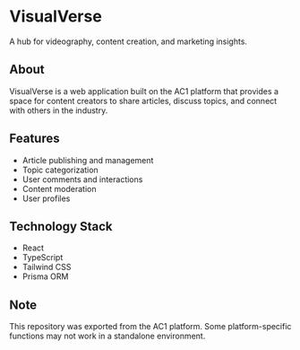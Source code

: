# VisualVerse

A hub for videography, content creation, and marketing insights.

## About

VisualVerse is a web application built on the AC1 platform that provides a space for content creators to share articles, discuss topics, and connect with others in the industry.

## Features

- Article publishing and management
- Topic categorization
- User comments and interactions
- Content moderation
- User profiles

## Technology Stack

- React
- TypeScript
- Tailwind CSS
- Prisma ORM

## Note

This repository was exported from the AC1 platform. Some platform-specific functions may not work in a standalone environment.